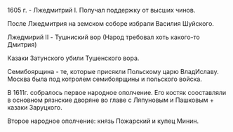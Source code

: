 1605 г. - Лжедмитрий I. Получал поддержку от высших чинов. 

После Лжедмитрия на земском соборе избрали Василия Шуйского. 

Лжедмирий II - Тушниский вор (Народ требовал хоть какого-то Дмитрия)

Казаки Затунского убили Тушенского вора.

Семибоярщина - те, которые присякли Польскому царю ВладИславу. Москва была под котролем семибоярщины и польского войска.

В 1611г. собралось первое народное ополчение. Его костяк сооставляли в основном рязнские дворяне во главе с Ляпуновым и Пашковым + казаки Заруцкого.

Второе народное ополчение: князь Пожарский и купец Минин. 